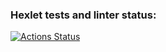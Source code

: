 ### Hexlet tests and linter status:
[![Actions Status](https://github.com/julish13/frontend-project-lvl3/workflows/hexlet-check/badge.svg)](https://github.com/julish13/frontend-project-lvl3/actions)